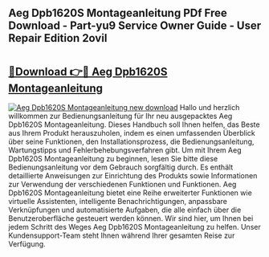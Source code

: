 ## Aeg Dpb1620S Montageanleitung PDf Free Download - Part-yu9 Service Owner Guide - User Repair Edition 2ovil

# <h2><a href="http://df8g4u.blite.top/?on=Aeg+Dpb1620S+Montageanleitung">🔗Download 👉🔴 Aeg Dpb1620S Montageanleitung</a></h2>

[![Aeg Dpb1620S Montageanleitung new download](https://i.imgur.com/lujVjoI.png)](http://df8g4u.blite.top/?on=Aeg+Dpb1620S+Montageanleitung)
Hallo und herzlich willkommen zur Bedienungsanleitung für Ihr neu ausgepacktes Aeg Dpb1620S Montageanleitung. Dieses Handbuch soll Ihnen helfen, das Beste aus Ihrem Produkt herauszuholen, indem es einen umfassenden Überblick über seine Funktionen, den Installationsprozess, die Bedienungsanleitung, Wartungstipps und Fehlerbehebungsverfahren gibt. Um mit Ihrem Aeg Dpb1620S Montageanleitung zu beginnen, lesen Sie bitte diese Bedienungsanleitung vor dem Gebrauch sorgfältig durch. Es enthält detaillierte Anweisungen zur Einrichtung des Produkts sowie Informationen zur Verwendung der verschiedenen Funktionen und Funktionen. Aeg Dpb1620S Montageanleitung bietet eine Reihe erweiterter Funktionen wie virtuelle Assistenten, intelligente Benachrichtigungen, anpassbare Verknüpfungen und automatisierte Aufgaben, die alle einfach über die Benutzeroberfläche gesteuert werden können. Wir sind hier, um Ihnen bei jedem Schritt des Weges Aeg Dpb1620S Montageanleitung zu helfen. Unser Kundensupport-Team steht Ihnen während Ihrer gesamten Reise zur Verfügung.
